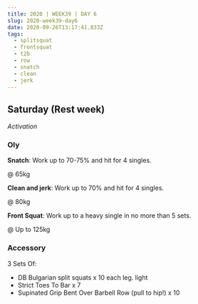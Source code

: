 ```yaml
---
title: 2020 | WEEK39 | DAY 6
slug: 2020-week39-day6
date: 2020-09-26T13:17:41.833Z
tags:
  - splitsquat
  - frontsquat
  - t2b
  - row
  - snatch
  - clean
  - jerk
---
```

## Saturday (Rest week)

*Activation*

### Oly

**Snatch**: Work up to 70-75% and hit for 4 singles.

@ 65kg

**Clean and jerk**: Work up to 70% and hit for 4 singles.

@ 80kg

**Front Squat**: Work up to a heavy single in no more than 5 sets.

@ Up to 125kg

### Accessory

3 Sets Of:

* DB Bulgarian split squats x 10 each leg. light
* Strict Toes To Bar x 7
* Supinated Grip Bent Over Barbell Row (pull to hip!) x 10